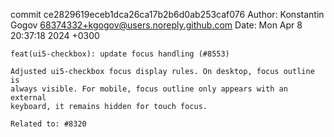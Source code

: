 commit ce2829619eceb1dca26ca17b2b6d0ab253caf076
Author: Konstantin Gogov <68374332+kgogov@users.noreply.github.com>
Date:   Mon Apr 8 20:37:18 2024 +0300

    feat(ui5-checkbox): update focus handling (#8553)
    
    Adjusted ui5-checkbox focus display rules. On desktop, focus outline is
    always visible. For mobile, focus outline only appears with an external
    keyboard, it remains hidden for touch focus.
    
    Related to: #8320
